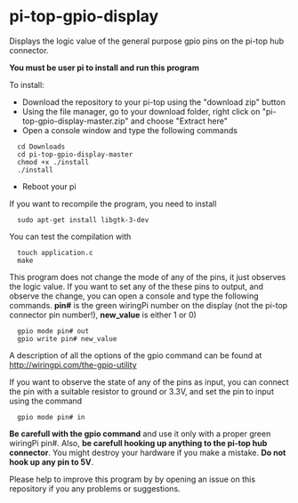 # pi-top-gpio-display

Displays the logic value of the general purpose gpio pins on the pi-top hub connector.

**You must be user pi to install and run this program**

To install:

- Download the repository to your pi-top using the "download zip" button
- Using the file manager, go to your download folder,
 right click on "pi-top-gpio-display-master.zip" and choose "Extract here"
- Open a console window and type the following commands

```
  cd Downloads
  cd pi-top-gpio-display-master
  chmod +x ./install
  ./install
```
- Reboot your pi

If you want to recompile the program, you need to install

```
  sudo apt-get install libgtk-3-dev
```

You can test the compilation with

```
  touch application.c
  make
```

This program does not change the mode of any of the pins, it just observes
the logic value. If you want to set any of the these pins to output, and observe
the change, you can open a console and type the following commands.
**pin#** is the green wiringPi number on the display (not the pi-top connector pin number!),
**new_value** is either 1 or 0)


```
  gpio mode pin# out
  gpio write pin# new_value
```

A description of all the options of the gpio command can be found at
http://wiringpi.com/the-gpio-utility

If you want to observe the state of any of the pins as input, you can connect
the pin with a suitable resistor to ground or 3.3V,
and set the pin to input using the command

```
  gpio mode pin# in
```

**Be carefull with the gpio command** and use it only with a proper green wiringPi pin#.
Also, **be carefull hooking up anything to the pi-top hub connector**. You might destroy
your hardware if you make a mistake. **Do not hook up any pin to 5V**.


Please help to improve this program by by opening an issue on this repository
if you any problems or suggestions.

